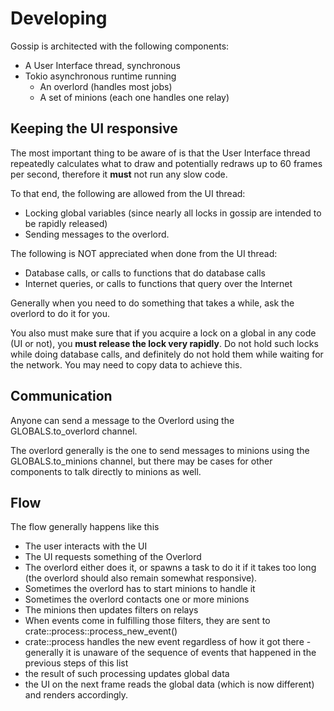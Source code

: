 # Developing

Gossip is architected with the following components:

- A User Interface thread, synchronous
- Tokio asynchronous runtime running
    - An overlord (handles most jobs)
    - A set of minions (each one handles one relay)

## Keeping the UI responsive

The most important thing to be aware of is that the User Interface thread repeatedly calculates what to draw and potentially redraws up to 60 frames per second, therefore it **must** not run any slow code.

To that end, the following are allowed from the UI thread:
- Locking global variables (since nearly all locks in gossip are intended to be rapidly released)
- Sending messages to the overlord.

The following is NOT appreciated when done from the UI thread:
- Database calls, or calls to functions that do database calls
- Internet queries, or calls to functions that query over the Internet

Generally when you need to do something that takes a while, ask the overlord to do it for you.

You also must make sure that if you acquire a lock on a global in any code (UI or not), you **must release the lock very rapidly**. Do not hold such locks while doing database calls, and definitely do not hold them while waiting for the network. You may need to copy data to achieve this.

## Communication

Anyone can send a message to the Overlord using the GLOBALS.to_overlord channel.

The overlord generally is the one to send messages to minions using the GLOBALS.to_minions channel, but there may be cases for other components to talk directly to minions as well.

## Flow

The flow generally happens like this
- The user interacts with the UI
- The UI requests something of the Overlord
- The overlord either does it, or spawns a task to do it if it takes too long (the overlord should also remain somewhat responsive).
- Sometimes the overlord has to start minions to handle it
- Sometimes the overlord contacts one or more minions
- The minions then updates filters on relays
- When events come in fulfilling those filters, they are sent to crate::process::process_new_event()
- crate::process handles the new event regardless of how it got there - generally it is unaware of the sequence of events that happened in the previous steps of this list
- the result of such processing updates global data
- the UI on the next frame reads the global data (which is now different) and renders accordingly.

